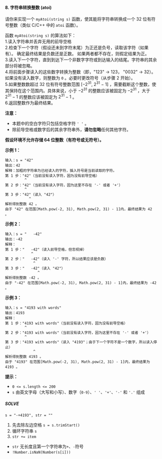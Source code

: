 #### 8. 字符串转换整数 (atoi)
请你来实现一个 `myAtoi(string s)` 函数，使其能将字符串转换成一个 32 位有符号整数（类似 C/C++ 中的 `atoi` 函数）。  

函数 `myAtoi(string s)` 的算法如下：  
1.读入字符串并丢弃无用的前导空格  
2.检查下一个字符（假设还未到字符末尾）为正还是负号，读取该字符（如果有）。 确定最终结果是负数还是正数。 如果两者都不存在，则假定结果为正。  
3.读入下一个字符，直到到达下一个非数字字符或到达输入的结尾。字符串的其余部分将被忽略。  
4.将前面步骤读入的这些数字转换为整数（即，"123" -> 123， "0032" -> 32）。如果没有读入数字，则整数为 `0` 。必要时更改符号（从步骤 2 开始）。  
5.如果整数数超过 32 位有符号整数范围 [$-2^{31}$, $2^{31}$ − 1] ，需要截断这个整数，使其保持在这个范围内。具体来说，小于 $-2^{31}$ 的整数应该被固定为 $-2^{31}$ ，大于 $2^{31}-1$ 的整数应该被固定为 $2^{31}-1$ 。  
6.返回整数作为最终结果。  

**注意：**  
* 本题中的空白字符只包括空格字符 `' '` 。  
* 除前导空格或数字后的其余字符串外，**请勿忽略**任何其他字符。  

**假设环境不允许存储 64 位整数（有符号或无符号）。** 

**示例 1：**
```
输入：s = "42"
输出：42
解释：加粗的字符串为已经读入的字符，插入符号是当前读取的字符。
第 1 步："42"（当前没有读入字符，因为没有前导空格）
         ^
第 2 步："42"（当前没有读入字符，因为这里不存在 '-' 或者 '+'）
         ^
第 3 步："42"（读入 "42"）
           ^
解析得到整数 42 。
由于 "42" 在范围[Math.pow(-2, 31), Math.pow(2, 31) - 1]内，最终结果为 42 。
```
**示例 2：**
```
输入：s = "   -42"
输出：-42
解释：
第 1 步："   -42"（读入前导空格，但忽视掉）
            ^
第 2 步："   -42"（读入 '-' 字符，所以结果应该是负数）
             ^
第 3 步："   -42"（读入 "42"）
               ^
解析得到整数 -42 。
由于 "-42" 在范围[Math.pow(-2, 31), Math.pow(2, 31) - 1]内，最终结果为 -42 。
```
**示例 3：**
```
输入：s = "4193 with words"
输出：4193
解释：
第 1 步："4193 with words"（当前没有读入字符，因为没有前导空格）
         ^
第 2 步："4193 with words"（当前没有读入字符，因为这里不存在 '-' 或者 '+'）
         ^
第 3 步："4193 with words"（读入 "4193"；由于下一个字符不是一个数字，所以读入停止）
             ^
解析得到整数 4193 。
由于 "4193" 在范围[Math.pow(-2, 31), Math.pow(2, 31) - 1]内，最终结果为 4193 。
```

****提示：****
* `0 <= s.length <= 200`  
* `s` 由英文字母（大写和小写）、数字（`0-9`）、`' '`、`'+'`、`'-'` 和 `'.'` 组成  

##### SOLVE
```
s = "-+4193", str = ""
```
1. 先去除左边空格 `s = s.trimStart()`  
2. 循环字符串 `s`   
3. `str += item`
 * `str` 无长度且第一个字符串为`+`、`-`符号  
 * `!Number.isNaN(Number(s[i]))`  